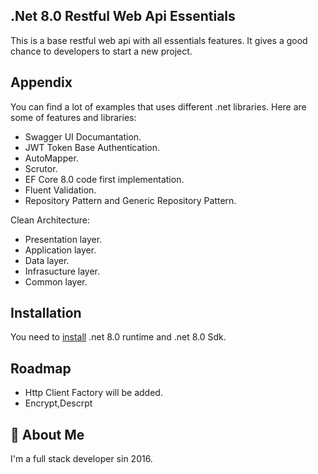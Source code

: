 ## .Net 8.0 Restful Web Api Essentials

This is a base restful web api with all essentials features. It gives a good chance to developers to start a new project.  

## Appendix

You can find a lot of examples that uses different .net libraries. Here are some of features and libraries:

- Swagger UI Documantation.
- JWT Token Base Authentication.
- AutoMapper.
- Scrutor.
- EF Core 8.0 code first implementation.
- Fluent Validation.
- Repository Pattern and Generic Repository Pattern.

Clean Architecture:
- Presentation layer.
- Application layer.
- Data layer.
- Infrasucture layer.
- Common layer.

## Installation

You need to [install](https://dotnet.microsoft.com/en-us/download/dotnet/8.0) .net 8.0 runtime and .net 8.0 Sdk.


## Roadmap

- Http Client Factory will be added.
- Encrypt,Descrpt

## 🚀 About Me
I'm a full stack developer sin 2016.